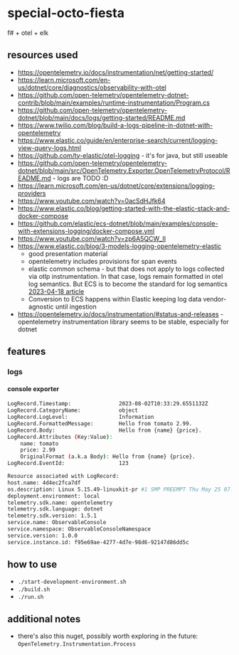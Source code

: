 # special-octo-fiesta

f# + otel + elk

## resources used

* https://opentelemetry.io/docs/instrumentation/net/getting-started/
* https://learn.microsoft.com/en-us/dotnet/core/diagnostics/observability-with-otel
* https://github.com/open-telemetry/opentelemetry-dotnet-contrib/blob/main/examples/runtime-instrumentation/Program.cs
* https://github.com/open-telemetry/opentelemetry-dotnet/blob/main/docs/logs/getting-started/README.md
* https://www.twilio.com/blog/build-a-logs-pipeline-in-dotnet-with-opentelemetry
* https://www.elastic.co/guide/en/enterprise-search/current/logging-view-query-logs.html
* https://github.com/ty-elastic/otel-logging - it's for java, but still useable
* https://github.com/open-telemetry/opentelemetry-dotnet/blob/main/src/OpenTelemetry.Exporter.OpenTelemetryProtocol/README.md - logs are TODO :D
* https://learn.microsoft.com/en-us/dotnet/core/extensions/logging-providers
* https://www.youtube.com/watch?v=0acSdHJfk64
* https://www.elastic.co/blog/getting-started-with-the-elastic-stack-and-docker-compose
* https://github.com/elastic/ecs-dotnet/blob/main/examples/console-with-extensions-logging/docker-compose.yml
* https://www.youtube.com/watch?v=zp6A5QCW_II
* https://www.elastic.co/blog/3-models-logging-opentelemetry-elastic
  * good presentation material
  * opentelemetry includes provisions for span events
  * elastic common schema - but that does not apply to logs collected via otlp instrumentation. In that case, logs remain formatted in otel log semantics. But ECS is to become the standard for log semantics [2023-04-18 article](https://www.elastic.co/blog/ecs-elastic-common-schema-otel-opentelemetry-announcement)
  * Conversion to ECS happens within Elastic keeping log data vendor-agnostic until ingestion
* https://opentelemetry.io/docs/instrumentation/#status-and-releases - opentelemetry instrumentation library seems to be stable, especially for dotnet

## features

### logs

#### console exporter

```bash
LogRecord.Timestamp:               2023-08-02T10:33:29.6551132Z
LogRecord.CategoryName:            object
LogRecord.LogLevel:                Information
LogRecord.FormattedMessage:        Hello from tomato 2.99.
LogRecord.Body:                    Hello from {name} {price}.
LogRecord.Attributes (Key:Value):
    name: tomato
    price: 2.99
    OriginalFormat (a.k.a Body): Hello from {name} {price}.
LogRecord.EventId:                 123

Resource associated with LogRecord:
host.name: 4d4ec2fca7df
os.description: Linux 5.15.49-linuxkit-pr #1 SMP PREEMPT Thu May 25 07:27:39 UTC 2023
deployment.environment: local
telemetry.sdk.name: opentelemetry
telemetry.sdk.language: dotnet
telemetry.sdk.version: 1.5.1
service.name: ObservableConsole
service.namespace: ObservableConsoleNamespace
service.version: 1.0.0
service.instance.id: f95e69ae-4277-4d7e-98d6-92147d86dd5c
```

## how to use

* `./start-development-environment.sh`
* `./build.sh`
* `./run.sh`

## additional notes

* there's also this nuget, possibly worth exploring in the future: `OpenTelemetry.Instrumentation.Process`